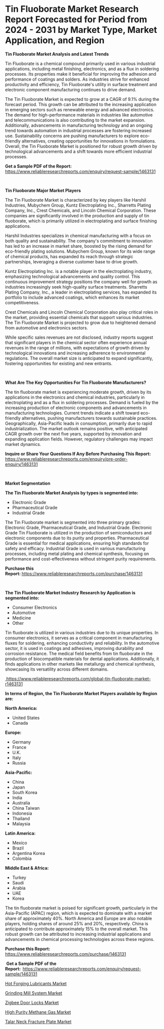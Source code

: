 <p><h1>Tin Fluoborate Market Research Report Forecasted for Period from 2024 -  2031 by Market Type, Market Application, and Region</h1></p><p><strong>Tin Fluoborate Market Analysis and Latest Trends</strong></p>
<p><p>Tin Fluoborate is a chemical compound primarily used in various industrial applications, including metal finishing, electronics, and as a flux in soldering processes. Its properties make it beneficial for improving the adhesion and performance of coatings and solders. As industries strive for enhanced productivity and efficiency, Tin Fluoborate's utility in surface treatment and electronic component manufacturing continues to drive demand.</p><p>The Tin Fluoborate Market is expected to grow at a CAGR of 9.1% during the forecast period. This growth can be attributed to the increasing application in emerging sectors such as renewable energy and advanced electronics. The demand for high-performance materials in industries like automotive and telecommunications is also contributing to the market expansion. Additionally, advancements in manufacturing technology and an ongoing trend towards automation in industrial processes are fostering increased use. Sustainability concerns are pushing manufacturers to explore eco-friendly alternatives, creating opportunities for innovations in formulations. Overall, the Tin Fluoborate Market is positioned for robust growth driven by technological advancements and a shift towards more efficient industrial processes.</p></p>
<p><strong>Get a Sample PDF of the Report:&nbsp;</strong> <a href="https://www.reliableresearchreports.com/enquiry/request-sample/1463131?utm_campaign=11&utm_medium=2&utm_source=Github&utm_content=ia&utm_term=10112024&utm_id=tin-fluoborate">https://www.reliableresearchreports.com/enquiry/request-sample/1463131</a></p>
<p>&nbsp;</p>
<p><strong>Tin Fluoborate Major Market Players</strong></p>
<p><p>The Tin Fluoborate Market is characterized by key players like Harshil Industries, Mubychem Group, Kuntz Electroplating Inc., Sharretts Plating Company, Inc., Crest Chemicals, and Lincoln Chemical Corporation. These companies are significantly involved in the production and supply of tin fluoborate, which is primarily utilized in electroplating and surface finishing applications.</p><p>Harshil Industries specializes in chemical manufacturing with a focus on both quality and sustainability. The company's commitment to innovation has led to an increase in market share, boosted by the rising demand for eco-friendly plating solutions. Mubychem Group, known for its wide range of chemical products, has expanded its reach through strategic partnerships, leveraging a diverse customer base to drive growth.</p><p>Kuntz Electroplating Inc. is a notable player in the electroplating industry, emphasizing technological advancements and quality control. This continuous improvement strategy positions the company well for growth as industries increasingly seek high-quality surface treatments. Sharretts Plating Company, Inc., a leader in electroplating services, has expanded its portfolio to include advanced coatings, which enhances its market competitiveness.</p><p>Crest Chemicals and Lincoln Chemical Corporation also play critical roles in the market, providing essential chemicals that support various industries. The Tin Fluoborate Market is projected to grow due to heightened demand from automotive and electronics sectors. </p><p>While specific sales revenues are not disclosed, industry reports suggest that significant players in the chemical sector often experience annual revenues in the range of millions, with expectations of growth driven by technological innovations and increasing adherence to environmental regulations. The overall market size is anticipated to expand significantly, fostering opportunities for existing and new entrants.</p></p>
<p>&nbsp;</p>
<p><strong>What Are The Key Opportunities For Tin Fluoborate Manufacturers?</strong></p>
<p><p>The tin fluoborate market is experiencing moderate growth, driven by its applications in the electronics and chemical industries, particularly in electroplating and as a flux in soldering processes. Demand is fueled by the increasing production of electronic components and advancements in manufacturing technologies. Current trends indicate a shift toward eco-friendly alternatives, pushing manufacturers towards sustainable practices. Geographically, Asia-Pacific leads in consumption, primarily due to rapid industrialization. The market outlook remains positive, with anticipated CAGR growth over the next five years, supported by innovation and expanding application fields. However, regulatory challenges may impact market dynamics.</p></p>
<p><strong>Inquire or Share Your Questions If Any Before Purchasing This Report:</strong> <a href="https://www.reliableresearchreports.com/enquiry/pre-order-enquiry/1463131?utm_campaign=11&utm_medium=2&utm_source=Github&utm_content=ia&utm_term=10112024&utm_id=tin-fluoborate">https://www.reliableresearchreports.com/enquiry/pre-order-enquiry/1463131</a></p>
<p>&nbsp;</p>
<p><strong>Market Segmentation</strong></p>
<p><strong>The Tin Fluoborate Market Analysis by types is segmented into:</strong></p>
<p><ul><li>Electronic Grade</li><li>Pharmaceutical Grade</li><li>Industrial Grade</li></ul></p>
<p><p>The Tin Fluoborate market is segmented into three primary grades: Electronic Grade, Pharmaceutical Grade, and Industrial Grade. Electronic Grade Tin Fluoborate is utilized in the production of semiconductors and electronic components due to its purity and properties. Pharmaceutical Grade is essential for medical applications, ensuring high standards for safety and efficacy. Industrial Grade is used in various manufacturing processes, including metal plating and chemical synthesis, focusing on performance and cost-effectiveness without stringent purity requirements.</p></p>
<p><strong>Purchase this Report:&nbsp;</strong><a href="https://www.reliableresearchreports.com/purchase/1463131?utm_campaign=11&utm_medium=2&utm_source=Github&utm_content=ia&utm_term=10112024&utm_id=tin-fluoborate">https://www.reliableresearchreports.com/purchase/1463131</a></p>
<p>&nbsp;</p>
<p><strong>The Tin Fluoborate Market Industry Research by Application is segmented into:</strong></p>
<p><ul><li>Consumer Electronics</li><li>Automotive</li><li>Medicine</li><li>Other</li></ul></p>
<p><p>Tin fluoborate is utilized in various industries due to its unique properties. In consumer electronics, it serves as a critical component in manufacturing fluxes for soldering, enhancing conductivity and reliability. In the automotive sector, it is used in coatings and adhesives, improving durability and corrosion resistance. The medical field benefits from tin fluoborate in the production of biocompatible materials for dental applications. Additionally, it finds applications in other markets like metallurgy and chemical synthesis, showcasing its versatility across different domains.</p></p>
<p><a href="https://www.reliableresearchreports.com/global-tin-fluoborate-market-r1463131?utm_campaign=11&utm_medium=2&utm_source=Github&utm_content=ia&utm_term=10112024&utm_id=tin-fluoborate">&nbsp;https://www.reliableresearchreports.com/global-tin-fluoborate-market-r1463131</a></p>
<p><strong>In terms of Region, the Tin Fluoborate Market Players available by Region are:</strong></p>
<p>
    <p> <strong> North America: </strong>
        <ul>
            <li>United States</li>
            <li>Canada</li>
        </ul>
        </p> 
    <p> <strong> Europe: </strong>
        <ul>
            <li>Germany</li>
            <li>France</li>
            <li>U.K.</li>
            <li>Italy</li>
            <li>Russia</li>
        </ul>
        </p> 
    <p> <strong> Asia-Pacific: </strong>
        <ul>
            <li>China</li>
            <li>Japan</li>
            <li>South Korea</li>
            <li>India</li>
            <li>Australia</li>
            <li>China Taiwan</li>
            <li>Indonesia</li>
            <li>Thailand</li>
            <li>Malaysia</li>
        </ul>
        </p> 
    <p> <strong> Latin America: </strong>
        <ul>
            <li>Mexico</li>
            <li>Brazil</li>
            <li>Argentina Korea</li>
            <li>Colombia</li>
        </ul>
        </p> 
    <p> <strong> Middle East & Africa: </strong>
        <ul>
            <li>Turkey</li>
            <li>Saudi</li>
            <li>Arabia</li>
            <li>UAE</li>
            <li>Korea</li>
        </ul>
    </p>
    </p>
<p><p>The tin fluoborate market is poised for significant growth, particularly in the Asia-Pacific (APAC) region, which is expected to dominate with a market share of approximately 40%. North America and Europe are also notable players, holding shares of around 25% and 20%, respectively. China is anticipated to contribute approximately 15% to the overall market. This robust growth can be attributed to increasing industrial applications and advancements in chemical processing technologies across these regions.</p></p>
<p><strong>Purchase this Report: </strong><a href="https://www.reliableresearchreports.com/purchase/1463131?utm_campaign=11&utm_medium=2&utm_source=Github&utm_content=ia&utm_term=10112024&utm_id=tin-fluoborate">https://www.reliableresearchreports.com/purchase/1463131</a></p>
<p>&nbsp;<strong>Get a Sample PDF of the Report:&nbsp;&nbsp;</strong><a href="https://www.reliableresearchreports.com/enquiry/request-sample/1463131?utm_campaign=11&utm_medium=2&utm_source=Github&utm_content=ia&utm_term=10112024&utm_id=tin-fluoborate">https://www.reliableresearchreports.com/enquiry/request-sample/1463131</a></p>
<p><strong></strong></p>
<p><p><a href="https://github.com/ellinutterosx5/Market-Research-Report-List-1/blob/main/hot-forging-lubricants-market.md?utm_campaign=11&utm_medium=2&utm_source=Github&utm_content=ia&utm_term=10112024&utm_id=tin-fluoborate">Hot Forging Lubricants Market</a></p><p><a href="https://www.linkedin.com/pulse/grinding-mill-system-market-research-report-forecast-growth-prospects-rzske?utm_campaign=11&utm_medium=2&utm_source=Github&utm_content=ia&utm_term=10112024&utm_id=tin-fluoborate">Grinding Mill System Market</a></p><p><a href="https://www.linkedin.com/pulse/zigbee-door-locks-market-shifts-strategic-analysis-2024-2031-mrose?utm_campaign=11&utm_medium=2&utm_source=Github&utm_content=ia&utm_term=10112024&utm_id=tin-fluoborate">Zigbee Door Locks Market</a></p><p><a href="https://github.com/ambertqocronceb/Market-Research-Report-List-1/blob/main/high-purity-methane-gas-market.md?utm_campaign=11&utm_medium=2&utm_source=Github&utm_content=ia&utm_term=10112024&utm_id=tin-fluoborate">High Purity Methane Gas Market</a></p><p><a href="https://issuu.com/reportprime-2/docs/talar-neck-fracture-plate-market-si_d51ff69cc34ed0?utm_campaign=11&utm_medium=2&utm_source=Github&utm_content=ia&utm_term=10112024&utm_id=tin-fluoborate">Talar Neck Fracture Plate Market</a></p></p>